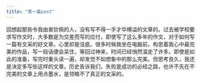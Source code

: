 ```yaml
---
title: "第一篇post"
---
```


回想起那些令我由衷钦佩的人，没有写不得一手才华横溢的文章的。过去被学校要求写作文时，大多数是为交差而写的应付，即使写了这么多年的作文，对于如何写一篇有文采的好文章。心里却是没底。很多时候我坐在电脑前，构思着我心中最完美的作品，写一段话便会呆住，等回过神来，时间已经悄然溜走了许多。即使是如此的准备，写完时重头读一遍，却发觉不如想象中的那么完美。但思考良久，我还是决定多写些这样的文章。历史告诉我们，失败是成功的必经之路，也许不先在不完美的文章上用点墨水，是领略不了真正的文采的。

